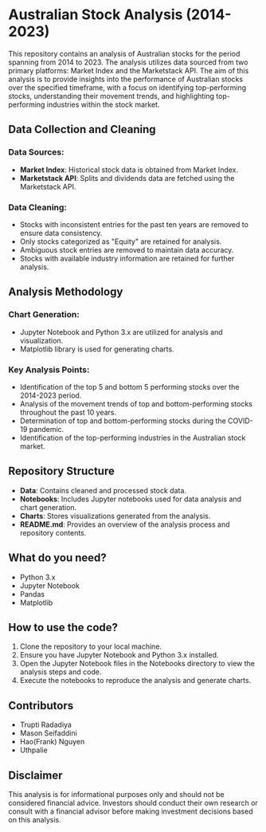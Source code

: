 # Australian Stock Analysis (2014-2023)

This repository contains an analysis of Australian stocks for the period spanning from 2014 to 2023. The analysis utilizes data sourced from two primary platforms: Market Index and the Marketstack API. The aim of this analysis is to provide insights into the performance of Australian stocks over the specified timeframe, with a focus on identifying top-performing stocks, understanding their movement trends, and highlighting top-performing industries within the stock market.

## Data Collection and Cleaning

### Data Sources:

- <strong>Market Index</strong>: Historical stock data is obtained from Market Index.
- <strong>Marketstack API</strong>: Splits and dividends data are fetched using the Marketstack API.

### Data Cleaning:

- Stocks with inconsistent entries for the past ten years are removed to ensure data consistency.
- Only stocks categorized as "Equity" are retained for analysis.
- Ambiguous stock entries are removed to maintain data accuracy.
- Stocks with available industry information are retained for further analysis.

## Analysis Methodology

### Chart Generation:

- Jupyter Notebook and Python 3.x are utilized for analysis and visualization.
- Matplotlib library is used for generating charts.

### Key Analysis Points:

- Identification of the top 5 and bottom 5 performing stocks over the 2014-2023 period.
- Analysis of the movement trends of top and bottom-performing stocks throughout the past 10 years.
- Determination of top and bottom-performing stocks during the COVID-19 pandemic.
- Identification of the top-performing industries in the Australian stock market.

## Repository Structure

- <strong>Data</strong>: Contains cleaned and processed stock data.
- <strong>Notebooks</strong>: Includes Jupyter notebooks used for data analysis and chart generation.
- <strong>Charts</strong>: Stores visualizations generated from the analysis.
- <strong>README.md</strong>: Provides an overview of the analysis process and repository contents.

## What do you need?

- Python 3.x
- Jupyter Notebook
- Pandas
- Matplotlib

## How to use the code?

1. Clone the repository to your local machine.
2. Ensure you have Jupyter Notebook and Python 3.x installed.
3. Open the Jupyter Notebook files in the Notebooks directory to view the analysis steps and code.
4. Execute the notebooks to reproduce the analysis and generate charts.

## Contributors

- Trupti Radadiya
- Mason Seifaddini
- Hao(Frank) Nguyen
- Uthpalie

## Disclaimer

This analysis is for informational purposes only and should not be considered financial advice. Investors should conduct their own research or consult with a financial advisor before making investment decisions based on this analysis.
